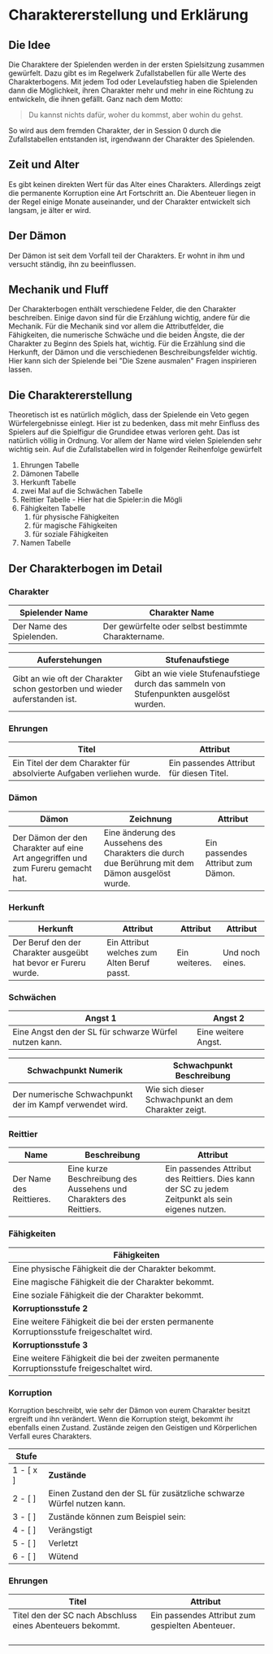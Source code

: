 # Charaktererstellung und Erklärung

## Die Idee

Die Charaktere der Spielenden werden in der ersten Spielsitzung zusammen gewürfelt. Dazu gibt es im Regelwerk Zufallstabellen für alle Werte des Charakterbogens. Mit jedem Tod oder Levelaufstieg haben die Spielenden dann die Möglichkeit, ihren Charakter mehr und mehr in eine Richtung zu entwickeln, die ihnen gefällt. Ganz nach dem Motto:

> Du kannst nichts dafür, woher du kommst, aber wohin du gehst.

So wird aus dem fremden Charakter, der in Session 0 durch die Zufallstabellen entstanden ist, irgendwann der Charakter des Spielenden.

## Zeit und Alter

Es gibt keinen direkten Wert für das Alter eines Charakters. Allerdings zeigt die permanente Korruption eine Art Fortschritt an. Die Abenteuer liegen in der Regel einige Monate auseinander, und der Charakter entwickelt sich langsam, je älter er wird.

## Der Dämon

Der Dämon ist seit dem Vorfall teil der Charakters. Er wohnt in ihm und versucht ständig, ihn zu beeinflussen.

## Mechanik und Fluff

Der Charakterbogen enthält verschiedene Felder, die den Charakter beschreiben. Einige davon sind für die Erzählung wichtig, andere für die Mechanik. Für die Mechanik sind vor allem die Attributfelder, die Fähigkeiten, die numerische Schwäche und die beiden Ängste, die der Charakter zu Beginn des Spiels hat, wichtig. Für die Erzählung sind die Herkunft, der Dämon und die verschiedenen Beschreibungsfelder wichtig. Hier kann sich der Spielende bei "Die Szene ausmalen" Fragen inspirieren lassen.

## Die Charaktererstellung

Theoretisch ist es natürlich möglich, dass der Spielende ein Veto gegen Würfelergebnisse einlegt. Hier ist zu bedenken, dass mit mehr Einfluss des Spielers auf die Spielfigur die Grundidee etwas verloren geht. Das ist natürlich völlig in Ordnung. Vor allem der Name wird vielen Spielenden sehr wichtig sein. Auf die Zufallstabellen wird in folgender Reihenfolge gewürfelt

1. Ehrungen Tabelle
1. Dämonen Tabelle
1. Herkunft Tabelle
1. zwei Mal auf die Schwächen Tabelle 
1. Reittier Tabelle - Hier hat die Spieler:in die Mögli
1. Fähigkeiten Tabelle
   1. für physische Fähigkeiten
   1. für magische Fähigkeiten
   1. für soziale Fähigkeiten
1. Namen Tabelle

## Der Charakterbogen im Detail

### Charakter

| Spielender Name          | Charakter Name                                      |
| ------------------------ | --------------------------------------------------- |
| Der Name des Spielenden. | Der gewürfelte oder selbst bestimmte Charaktername. |

| Auferstehungen                                               | Stufenaufstiege                                              |
| ------------------------------------------------------------ | ------------------------------------------------------------ |
| Gibt an wie oft der Charakter schon gestorben und wieder auferstanden ist. | Gibt an wie viele Stufenaufstiege durch das sammeln von Stufenpunkten ausgelöst wurden. |

### Ehrungen

| Titel                                                        | Attribut                                 |
| ------------------------------------------------------------ | ---------------------------------------- |
| Ein Titel der dem Charakter für absolvierte Aufgaben verliehen wurde. | Ein passendes Attribut für diesen Titel. |

### Dämon

| Dämon                                                        | Zeichnung                                                    | Attribut                          |
| ------------------------------------------------------------ | ------------------------------------------------------------ | --------------------------------- |
| Der Dämon der den Charakter auf eine Art angegriffen und zum Fureru gemacht hat. | Eine änderung des Aussehens des Charakters die durch due Berührung mit dem Dämon ausgelöst wurde. | Ein passendes Attribut zum Dämon. |

### Herkunft

| Herkunft                                                     | Attribut                                    | Attribut      | Attribut        |
| ------------------------------------------------------------ | ------------------------------------------- | ------------- | --------------- |
| Der Beruf den der Charakter ausgeübt hat bevor er Fureru wurde. | Ein Attribut welches zum Alten Beruf passt. | Ein weiteres. | Und noch eines. |

### Schwächen

| Angst 1                                                | Angst 2             |
| ------------------------------------------------------ | ------------------- |
| Eine Angst den der SL für schwarze Würfel nutzen kann. | Eine weitere Angst. |

| Schwachpunkt Numerik                                     | Schwachpunkt Beschreibung                            |
| -------------------------------------------------------- | ---------------------------------------------------- |
| Der numerische Schwachpunkt der im Kampf verwendet wird. | Wie sich dieser Schwachpunkt an dem Charakter zeigt. |

### Reittier

| Name                     | Beschreibung                                                 | Attribut                                                     |
| ------------------------ | ------------------------------------------------------------ | ------------------------------------------------------------ |
| Der Name des Reittieres. | Eine kurze Beschreibung des Aussehens und Charakters des Reittiers. | Ein passendes Attribut des Reittiers. Dies kann der SC zu jedem Zeitpunkt als sein eigenes nutzen. |

### Fähigkeiten

| **Fähigkeiten**                                              |
| ------------------------------------------------------------ |
| Eine physische Fähigkeit die der Charakter bekommt.          |
| Eine magische Fähigkeit die der Charakter bekommt.           |
| Eine soziale Fähigkeit die der Charakter bekommt.            |
| **Korruptionsstufe 2**                                       |
| Eine weitere Fähigkeit die bei der ersten permanente Korruptionsstufe freigeschaltet wird. |
| **Korruptionsstufe** **3**                                   |
| Eine weitere Fähigkeit die bei der zweiten permanente Korruptionsstufe freigeschaltet wird. |

### Korruption

Korruption beschreibt, wie sehr der Dämon von eurem Charakter besitzt ergreift und ihn verändert. Wenn die Korruption steigt, bekommt ihr ebenfalls einen Zustand. Zustände zeigen den Geistigen und K&ouml;rperlichen Verfall eures Charakters.

| Stufe      |                                                              |
| ---------- | ------------------------------------------------------------ |
| 1 - [ x ]  | **Zustände**                                                 |
| 2 - [    ] | Einen Zustand den der SL für zusätzliche schwarze Würfel nutzen kann. |
| 3 - [    ] | Zustände können zum Beispiel sein:                           |
| 4 - [    ] | Verängstigt                                                  |
| 5 - [    ] | Verletzt                                                     |
| 6 - [    ] | Wütend                                                       |

### Ehrungen			

| **Titel**                                                 | Attribut                                         |
| --------------------------------------------------------- | ------------------------------------------------ |
| Titel den der SC nach Abschluss eines Abenteuers bekommt. | Ein passendes Attribut zum gespielten Abenteuer. |
|                                                           |                                                  |
|                                                           |                                                  |
|                                                           |                                                  |
|                                                           |                                                  |

